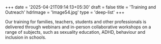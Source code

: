 +++
date = '2025-04-21T09:14:13+05:30'
draft = false
title = 'Training and Outreach'
hdrImage = 'Image54.jpg'
type = 'deep-list'
+++

Our training for families, teachers, students and other professionals is delivered through webinars and in-person collaborative workshops on a range of subjects, such as sexuality education, ADHD, behaviour and inclusion in schools.
